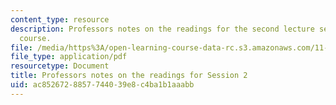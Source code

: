 ```yaml
---
content_type: resource
description: Professors notes on the readings for the second lecture session of the
  course.
file: /media/https%3A/open-learning-course-data-rc.s3.amazonaws.com/11-235-analyzing-projects-and-organizations-fall-2009/ac8526728857744039e8c4ba1b1aaabb_MIT11_235F09_Session2notes.pdf
file_type: application/pdf
resourcetype: Document
title: Professors notes on the readings for Session 2
uid: ac852672-8857-7440-39e8-c4ba1b1aaabb
---
```

